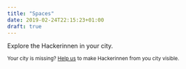 ```yaml
---
title: "Spaces"
date: 2019-02-24T22:15:23+01:00
draft: true
---
```


Explore the Hackerinnen in your city.

<small>Your city is missing? <a href="/zeigdich">Help us</a> to make Hackerinnen from you city visible.
</small>
